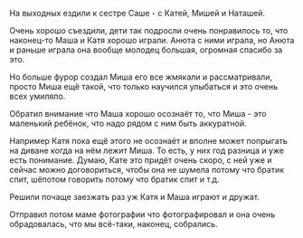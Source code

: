 На выходных ездили к сестре Саше - с Катей, Мишей и Наташей.

Очень хорошо съездили, дети так подросли очень понравилось то, что наконец-то Маша и Катя хорошо играли. 
Анюта с ними играла, но Анюта и раньше играла она вообще молодец большая, огромная спасибо за это.

Но больше фурор создал Миша его все жмякали и рассматривали, просто Миша ещё такой, что только научился улыбаться и это очень всех умиляло.

Обратил внимание что Маша хорошо осознаёт то, что Миша - это маленький ребёнок, 
что надо рядом с ним быть аккуратной.

Например Катя пока ещё этого не осознаёт и вполне может попрыгать на диване когда на нём лежит Миша.
То есть, у них год разница и уже есть понимание. 
Думаю, Кате это придёт очень скоро, с ней уже и сейчас можно договориться, 
чтобы она не шумела потому что братик спит, шёпотом говорить потому что братик спит и т.д. 

Решили почаще заезжать раз уж Катя и Маша играют и дружат.

Отправил потом маме фотографии что фотографировал и она очень обрадовалась, что мы всё-таки, наконец, собрались.